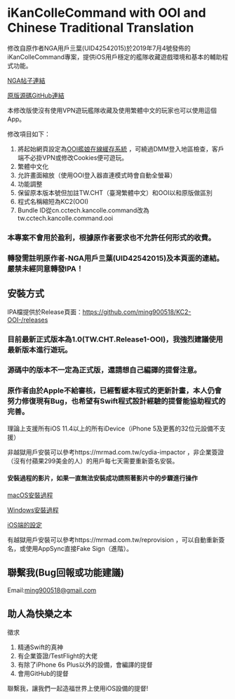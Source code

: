 # iKanColleCommand with OOI and Chinese Traditional Translation
修改自原作者NGA用戶亖葉(UID42542015)於2019年7月4號發佈的iKanColleCommand專案，提供iOS用戶穩定的艦隊收藏遊戲環境和基本的輔助程式功能。

[NGA帖子連結](https://ngabbs.com/read.php?tid=17767319)

[原版源碼GitHub連結](https://github.com/lhc-clover/iKanColleCommand)

本修改版使沒有使用VPN遊玩艦隊收藏及使用繁體中文的玩家也可以使用這個App。

修改項目如下：

1. 將起始網頁設定為[OOI艦娘在線緩存系統](http://ooi.moe/)
，可繞過DMM登入地區檢查，客戶端不必掛VPN或修改Cookies便可遊玩。
2. 繁體中文化
3. 允許畫面縮放（使用OOI登入器直連模式時會自動全螢幕）
4. 功能調整
5. 保留原本版本號但加註TW.CHT（臺灣繁體中文）和OOI以和原版做區別
6. 程式名稱縮短為KC2(OOI)
7. Bundle ID從cn.cctech.kancolle.command改為tw.cctech.kancolle.command.ooi

### 本專案不會用於盈利，根據原作者要求也不允許任何形式的收費。

### 轉發需註明原作者-NGA用戶亖葉(UID42542015)及本頁面的連結。嚴禁未經同意轉發IPA！

## 安裝方式

IPA檔提供於Release頁面：https://github.com/ming900518/KC2-OOI-/releases

### 目前最新正式版本為1.0(TW.CHT.Release1-OOI)，我強烈建議使用最新版本進行遊玩。
### 源碼中的版本不一定為正式版，還請想自己編譯的提督注意。
### 原作者由於Apple不給審核，已經暫緩本程式的更新計畫，本人仍會努力修復現有Bug，也希望有Swift程式設計經驗的提督能協助程式的完善。

理論上支援所有iOS 11.4以上的所有iDevice（iPhone 5及更舊的32位元設備不支援）

非越獄用戶安裝可以參考https://mrmad.com.tw/cydia-impactor
，非企業簽證（沒有付蘋果299美金的人）的用戶每七天需要重新簽名安裝。
#### 安裝過程的影片，如果一直無法安裝成功請照著影片中的步驟進行操作

[macOS安裝過程](https://drive.google.com/file/d/1VLvUJZS1PwaenYvbD_G5gqoNbWrEFEvf/view?usp=sharing)

[Windows安裝過程](https://drive.google.com/file/d/1GPyeAOcYsAzV32cND76GgW2_J9YvXiv7/view?usp=sharing)

[iOS端的設定](https://drive.google.com/file/d/1dPbtrt4gwdot0WhdZ5hTiTenc_4j1wem/view?usp=sharing)

有越獄用戶安裝可以參考https://mrmad.com.tw/reprovision
，可以自動重新簽名，或使用AppSync直接Fake Sign（進階）。

## 聯繫我(Bug回報或功能建議)
Email:ming900518@gmail.com

## 助人為快樂之本
徵求
1. 精通Swift的真神
2. 有企業簽證/TestFlight的大佬
3. 有除了iPhone 6s Plus以外的設備，會編譯的提督
4. 會用GitHub的提督

聯繫我，讓我們一起造福世界上使用iOS設備的提督!
